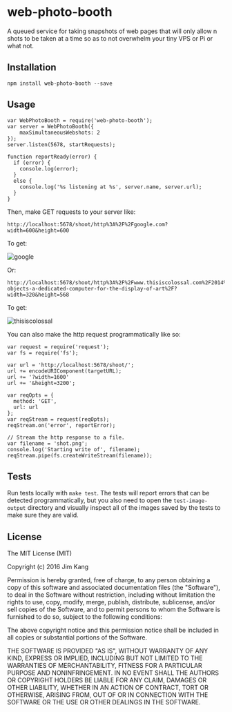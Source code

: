 web-photo-booth
==================

A queued service for taking snapshots of web pages that will only allow n shots to be taken at a time so as to not overwhelm your tiny VPS or Pi or what not.

Installation
------------

    npm install web-photo-booth --save

Usage
-----

    var WebPhotoBooth = require('web-photo-booth');
    var server = WebPhotoBooth({
        maxSimultaneousWebshots: 2
    });
    server.listen(5678, startRequests);

    function reportReady(error) {
      if (error) {
        console.log(error);
      }
      else {
        console.log('%s listening at %s', server.name, server.url);
      }
    }

Then, make GET requests to your server like:

    http://localhost:5678/shoot/http%3A%2F%2Fgoogle.com?width=600&height=600

To get:

![google](https://cloud.githubusercontent.com/assets/324298/15732486/97fa5814-284b-11e6-8e1e-ed0aece495b7.png)

Or:

    http://localhost:5678/shoot/http%3A%2F%2Fwww.thisiscolossal.com%2F2014%2F07%2Felectric-objects-a-dedicated-computer-for-the-display-of-art%2F?width=320&height=568

To get:

![thisiscolossal](https://cloud.githubusercontent.com/assets/324298/15732501/aeb262d6-284b-11e6-93ce-16b4b17a8011.png)


You can also make the http request programmatically like so:

    var request = require('request');
    var fs = require('fs');

    var url = 'http://localhost:5678/shoot/';
    url += encodeURIComponent(targetURL);
    url += '?width=1600'
    url += '&height=3200';

    var reqOpts = {
      method: 'GET',
      url: url
    };
    var reqStream = request(reqOpts);
    reqStream.on('error', reportError);

    // Stream the http response to a file.
    var filename = 'shot.png';
    console.log('Starting write of', filename);
    reqStream.pipe(fs.createWriteStream(filename));

Tests
-----

Run tests locally with `make test`. The tests will report errors that can be detected programmatically, but you also need to open the `test-image-output` directory and visually inspect all of the images saved by the tests to make sure they are valid.

License
-------

The MIT License (MIT)

Copyright (c) 2016 Jim Kang

Permission is hereby granted, free of charge, to any person obtaining a copy
of this software and associated documentation files (the "Software"), to deal
in the Software without restriction, including without limitation the rights
to use, copy, modify, merge, publish, distribute, sublicense, and/or sell
copies of the Software, and to permit persons to whom the Software is
furnished to do so, subject to the following conditions:

The above copyright notice and this permission notice shall be included in
all copies or substantial portions of the Software.

THE SOFTWARE IS PROVIDED "AS IS", WITHOUT WARRANTY OF ANY KIND, EXPRESS OR
IMPLIED, INCLUDING BUT NOT LIMITED TO THE WARRANTIES OF MERCHANTABILITY,
FITNESS FOR A PARTICULAR PURPOSE AND NONINFRINGEMENT. IN NO EVENT SHALL THE
AUTHORS OR COPYRIGHT HOLDERS BE LIABLE FOR ANY CLAIM, DAMAGES OR OTHER
LIABILITY, WHETHER IN AN ACTION OF CONTRACT, TORT OR OTHERWISE, ARISING FROM,
OUT OF OR IN CONNECTION WITH THE SOFTWARE OR THE USE OR OTHER DEALINGS IN
THE SOFTWARE.
